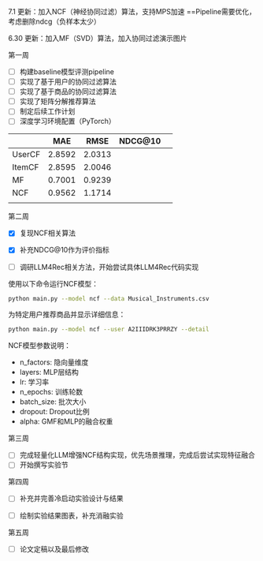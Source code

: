 7.1 更新：加入NCF（神经协同过滤）算法，支持MPS加速 ==Pipeline需要优化，考虑删除ndcg（负样本太少）

6.30 更新：加入MF（SVD）算法，加入协同过滤演示图片

第一周
- [ ] 构建baseline模型评测pipeline
- [ ] 实现了基于用户的协同过滤算法
- [ ] 实现了基于商品的协同过滤算法
- [ ] 实现了矩阵分解推荐算法
- [ ] 制定后续工作计划
- [ ] 深度学习环境配置（PyTorch）

|        | MAE    | RMSE   | NDCG@10 |     |
| ------ | ------ | ------ | ------- | --- |
| UserCF | 2.8592 | 2.0313 |         |     |
| ItemCF | 2.8595 | 2.0046 |         |     |
| MF     | 0.7001 | 0.9239 |         |     |
| NCF    | 0.9562 | 1.1714 |         |     |
|        |        |        |         |     |


第二周
- [x] 复现NCF相关算法
- [x] 补充NDCG@10作为评价指标
- [ ] 调研LLM4Rec相关方法，开始尝试具体LLM4Rec代码实现



使用以下命令运行NCF模型：

```bash
python main.py --model ncf --data Musical_Instruments.csv
```

为特定用户推荐商品并显示详细信息：

```bash
python main.py --model ncf --user A2IIIDRK3PRRZY --detail
```

NCF模型参数说明：
- n_factors: 隐向量维度
- layers: MLP层结构
- lr: 学习率
- n_epochs: 训练轮数
- batch_size: 批次大小
- dropout: Dropout比例
- alpha: GMF和MLP的融合权重

第三周 
- [ ] 完成轻量化LLM增强NCF结构实现，优先场景推理，完成后尝试实现特征融合
- [ ] 开始撰写实验节

第四周 
- [ ] 补充并完善冷启动实验设计与结果
- [ ] 绘制实验结果图表，补充消融实验


第五周 
- [ ] 论文定稿以及最后修改
